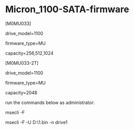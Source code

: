 # Micron_1100-SATA-firmware

[M0MU033]

drive_model=1100

firmware_type=MU

capacity=256,512,1024

[M0MU033-2T]

drive_model=1100

firmware_type=MU

capacity=2048


run the commands below as administrator:

msecli -F

msecli -F -U D:\1.bin -n drive1
